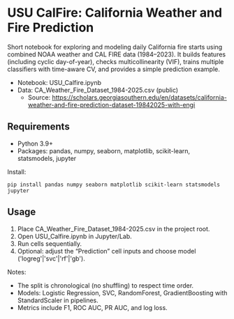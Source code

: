 # USU CalFire: California Weather and Fire Prediction

Short notebook for exploring and modeling daily California fire starts using combined NOAA weather and CAL FIRE data (1984–2023). It builds features (including cyclic day-of-year), checks multicollinearity (VIF), trains multiple classifiers with time-aware CV, and provides a simple prediction example.

- Notebook: USU_Calfire.ipynb
- Data: CA_Weather_Fire_Dataset_1984-2025.csv (public)
  - Source: https://scholars.georgiasouthern.edu/en/datasets/california-weather-and-fire-prediction-dataset-19842025-with-engi

## Requirements
- Python 3.9+
- Packages: pandas, numpy, seaborn, matplotlib, scikit-learn, statsmodels, jupyter

Install:
```
pip install pandas numpy seaborn matplotlib scikit-learn statsmodels jupyter
```

## Usage
1. Place CA_Weather_Fire_Dataset_1984-2025.csv in the project root.
2. Open USU_Calfire.ipynb in Jupyter/Lab.
3. Run cells sequentially.
4. Optional: adjust the “Prediction” cell inputs and choose model ('logreg'|'svc'|'rf'|'gb').

Notes:
- The split is chronological (no shuffling) to respect time order.
- Models: Logistic Regression, SVC, RandomForest, GradientBoosting with StandardScaler in pipelines.
- Metrics include F1, ROC AUC, PR AUC, and log loss.
